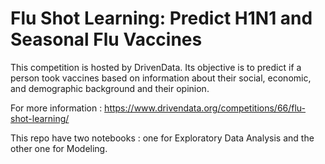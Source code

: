 # Flu Shot Learning: Predict H1N1 and Seasonal Flu Vaccines
This competition is hosted by DrivenData. Its objective is to predict if a person took vaccines based on information about their social, economic, and demographic background and their opinion. 

For more information : https://www.drivendata.org/competitions/66/flu-shot-learning/

This repo have two notebooks : one for Exploratory Data Analysis and the other one for Modeling. 
